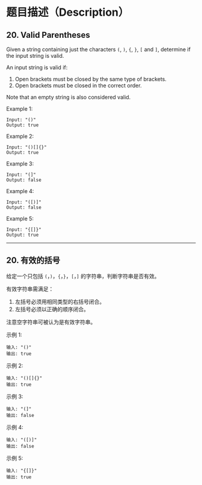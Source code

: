 # 题目描述（Description）

## 20. Valid Parentheses

Given a string containing just the characters `(`, `)`, `{`, `}`, `[` and `]`, determine if the input string is valid.

An input string is valid if:

1. Open brackets must be closed by the same type of brackets.
2. Open brackets must be closed in the correct order.

Note that an empty string is also considered valid.

Example 1:

```()
Input: "()"
Output: true
```

Example 2:

```()
Input: "()[]{}"
Output: true
```

Example 3:

```()
Input: "(]"
Output: false
```

Example 4:

```()
Input: "([)]"
Output: false
```

Example 5:

```()
Input: "{[]}"
Output: true
```

***

## 20. 有效的括号

给定一个只包括 `(`，`)`，`{`，`}`，`[`，`]` 的字符串，判断字符串是否有效。

有效字符串需满足：

1. 左括号必须用相同类型的右括号闭合。
2. 左括号必须以正确的顺序闭合。

注意空字符串可被认为是有效字符串。

示例 1:

```()
输入: "()"
输出: true
```

示例 2:

```()
输入: "()[]{}"
输出: true
```

示例 3:

```()
输入: "(]"
输出: false
```

示例 4:

```()
输入: "([)]"
输出: false
```

示例 5:

```()
输入: "{[]}"
输出: true
```
